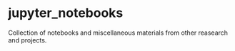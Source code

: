 # jupyter_notebooks

Collection of notebooks and miscellaneous materials from other reasearch and projects. 
